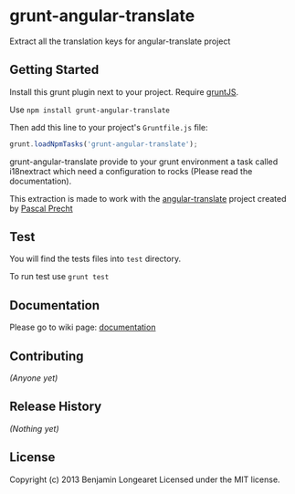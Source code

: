 # grunt-angular-translate

Extract all the translation keys for angular-translate project

## Getting Started
Install this grunt plugin next to your project. Require [gruntJS][getting_started].

Use `npm install grunt-angular-translate`

Then add this line to your project's `Gruntfile.js` file:

```javascript
grunt.loadNpmTasks('grunt-angular-translate');
```

grunt-angular-translate provide to your grunt environment a task called i18nextract which need a configuration to rocks (Please read the documentation).

This extraction is made to work with the [angular-translate][angular_translate] project created by [Pascal Precht][pascalPrecht]

## Test
You will find the tests files into `test` directory.

To run test use `grunt test`

## Documentation
Please go to wiki page: [documentation](https://github.com/firehist/grunt-angular-translate/wiki/Documentation)

## Contributing
_(Anyone yet)_

## Release History
_(Nothing yet)_

## License
Copyright (c) 2013 Benjamin Longearet
Licensed under the MIT license.

[grunt]: http://gruntjs.com/
[getting_started]: https://github.com/gruntjs/grunt/wiki/Getting-started
[angular_translate]: https://github.com/PascalPrecht/angular-translate
[pascalPrecht]: https://github.com/PascalPrecht
